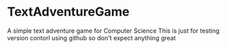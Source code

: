 # TextAdventureGame
A simple text adventure game for Computer Science
This is just for testing version contorl using github so don't expect anything great
